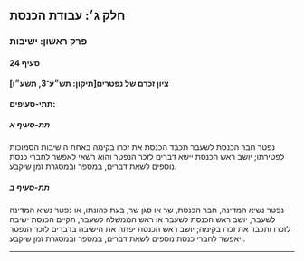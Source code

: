 ## חלק ג׳: עבודת הכנסת

### פרק ראשון: ישיבות

#### סעיף 24

**ציון זכרם של נפטרים[תיקון: תש״ע־3, תשע״ו]**



#### תתי-סעיפים:

##### תת-סעיף א

נפטר חבר 
הכנסת לשעבר תכבד הכנסת את זכרו בקימה באחת הישיבות הסמוכות לפטירתו; יושב 
ראש הכנסת יישא דברים לזכר הנפטר והוא רשאי לאפשר לחברי כנסת נוספים לשאת 
דברים, במספר ובמסגרת זמן שיקבע.

##### תת-סעיף ב

נפטר נשיא 
המדינה, חבר הכנסת, שר או סגן שר, בעת כהונתו, או נפטר נשיא המדינה לשעבר, 
יושב ראש הכנסת לשעבר או ראש הממשלה לשעבר, תקיים הכנסת ישיבה לזכרו ותכבד 
את זכרו בקימה; יושב ראש הכנסת יפתח את הישיבה בדברים לזכר הנפטר ויאפשר 
לחברי כנסת נוספים לשאת דברים, במספר ובמסגרת זמן שיקבע.

----

